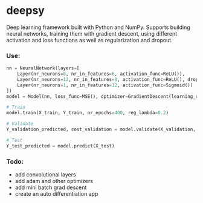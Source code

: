 # deepsy
Deep learning framework built with Python and NumPy. Supports building neural networks, training them with gradient descent, using different activation and loss functions as well as regularization and dropout.
  
### Use:  
```python
nn = NeuralNetwork(layers=[
    Layer(nr_neurons=8, nr_in_features=6, activation_func=ReLU()),
    Layer(nr_neurons=12, nr_in_features=8, activation_func=ReLU(), dropout_rate=0.2),
    Layer(nr_neurons=1, nr_in_features=12, activation_func=Sigmoid())
])
model = Model(nn, loss_func=MSE(), optimizer=GradientDescent(learning_rate=0.2))

# Train
model.train(X_train, Y_train, nr_epochs=400, reg_lambda=0.2)

# Validate
Y_validation_predicted, cost_validation = model.validate(X_validation, Y_validation)

# Test
Y_test_predicted = model.predict(X_test)
```
  
### Todo:
- add convolutional layers
- add adam and other optimizers
- add mini batch grad descent
- create an auto differentiation app
